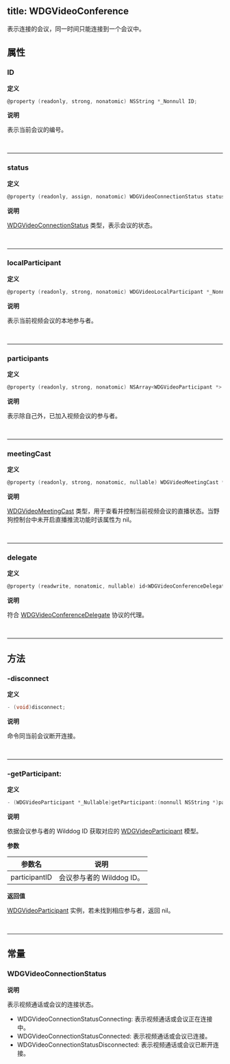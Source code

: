title: WDGVideoConference
---

表示连接的会议，同一时间只能连接到一个会议中。

## 属性

### ID

**定义**

```objectivec
@property (readonly, strong, nonatomic) NSString *_Nonnull ID;
```

**说明**

表示当前会议的编号。

</br>

---

### status

**定义**

```objectivec
@property (readonly, assign, nonatomic) WDGVideoConnectionStatus status;
```

**说明**

[WDGVideoConnectionStatus](../Enums.html#/c:@E@WDGVideoConnectionStatus) 类型，表示会议的状态。

</br>

---

### localParticipant

**定义**

```objectivec
@property (readonly, strong, nonatomic) WDGVideoLocalParticipant *_Nonnull localParticipant;
```

**说明**

表示当前视频会议的本地参与者。

</br>

---

### participants

**定义**

```objectivec
@property (readonly, strong, nonatomic) NSArray<WDGVideoParticipant *> *_Nonnull participants;
```

**说明**

表示除自己外，已加入视频会议的参与者。

</br>

---

### meetingCast

**定义**

```objectivec
@property (readonly, strong, nonatomic, nullable) WDGVideoMeetingCast *meetingCast;
```

**说明**

[WDGVideoMeetingCast](../Classes/WDGVideoMeetingCast.html) 类型，用于查看并控制当前视频会议的直播状态。当野狗控制台中未开启直播推流功能时该属性为 nil。

</br>

---

### delegate

**定义**

```objectivec
@property (readwrite, nonatomic, nullable) id<WDGVideoConferenceDelegate> delegate;
```

**说明**

符合 [WDGVideoConferenceDelegate](../Protocols/WDGVideoConferenceDelegate.html) 协议的代理。

</br>

---

## 方法

### -disconnect

**定义**

```objectivec
- (void)disconnect;
```

**说明**

命令同当前会议断开连接。

</br>

---

### -getParticipant:

**定义**

```objectivec
- (WDGVideoParticipant *_Nullable)getParticipant:(nonnull NSString *)participantID;
```

**说明**

依据会议参与者的 Wilddog ID 获取对应的 [WDGVideoParticipant](../Classes/WDGVideoParticipant.html) 模型。

**参数**

 参数名 | 说明 
---|---
participantID|会议参与者的 Wilddog ID。

**返回值**

[WDGVideoParticipant](../Classes/WDGVideoParticipant.html) 实例，若未找到相应参与者，返回 nil。

</br>

---

## 常量

### WDGVideoConnectionStatus 

**说明**

表示视频通话或会议的连接状态。

- WDGVideoConnectionStatusConnecting: 表示视频通话或会议正在连接中。
- WDGVideoConnectionStatusConnected: 表示视频通话或会议已连接。
- WDGVideoConnectionStatusDisconnected: 表示视频通话或会议已断开连接。
